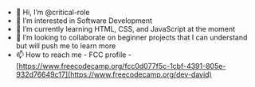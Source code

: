 - 👋 Hi, I’m @critical-role
- 👀 I’m interested in Software Development
- 🌱 I’m currently learning HTML, CSS, and JavaScript at the moment
- 💞️ I’m looking to collaborate on beginner projects that I can understand but will push me to learn more
- 📫 How to reach me - FCC profile - [https://www.freecodecamp.org/fcc0d077f5c-1cbf-4391-805e-932d76649c17](https://www.freecodecamp.org/dev-david)

<!---
critical-role/critical-role is a ✨ special ✨ repository because its `README.md` (this file) appears on your GitHub profile.
You can click the Preview link to take a look at your changes.
--->
